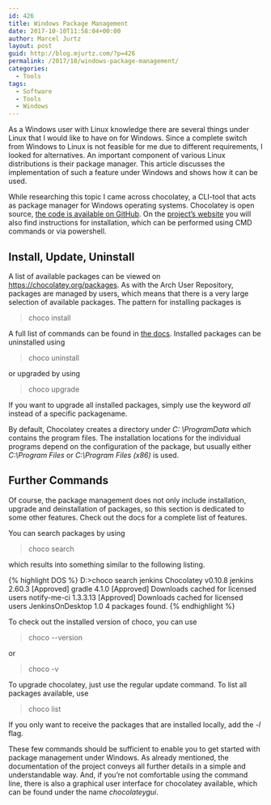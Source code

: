 ```yaml
---
id: 426
title: Windows Package Management
date: 2017-10-10T11:58:04+00:00
author: Marcel Jurtz
layout: post
guid: http://blog.mjurtz.com/?p=426
permalink: /2017/10/windows-package-management/
categories:
  - Tools
tags:
  - Software
  - Tools
  - Windows
---
```

As a Windows user with Linux knowledge there are several things under Linux that I would like to have on for Windows. Since a complete switch from Windows to Linux is not feasible for me due to different requirements, I looked for alternatives. An important component of various Linux distributions is their package manager. This article discusses the implementation of such a feature under Windows and shows how it can be used.

While researching this topic I came across chocolatey, a CLI-tool that acts as package manager for Windows operating systems. Chocolatey is open source, [the code is available on GitHub](https://github.com/chocolatey). On the [project&#8217;s website](https://chocolatey.org/install) you will also find instructions for installation, which can be performed using CMD commands or via powershell.

## Install, Update, Uninstall

A list of available packages can be viewed on <https://chocolatey.org/packages>. As with the Arch User Repository, packages are managed by users, which means that there is a very large selection of available packages. The pattern for installing packages is 

> choco install <packagename></code>

A full list of commands can be found in [the docs](https://chocolatey.org/docs). Installed packages can be uninstalled using 

> choco uninstall <packagename></code> 

or upgraded by using 

> choco upgrade<packagename></code>

If you want to upgrade all installed packages, simply use the keyword _all_ instead of a specific packagename.

By default, Chocolatey creates a directory under _C: \ProgramData_ which contains the program files. The installation locations for the individual programs depend on the configuration of the package, but usually either _C:\Program Files_ or _C:\Program Files (x86)_ is used.

## Further Commands

Of course, the package management does not only include installation, upgrade and deinstallation of packages, so this section is dedicated to some other features. Check out the docs for a complete list of features.

You can search packages by using

> choco search <packagename></code>

which results into something similar to the following listing.

{% highlight DOS %}
D:\>choco search jenkins
Chocolatey v0.10.8
jenkins 2.60.3 [Approved]
gradle 4.1.0 [Approved] Downloads cached for licensed users
notify-me-ci 1.3.3.13 [Approved] Downloads cached for licensed users
JenkinsOnDesktop 1.0
4 packages found.
{% endhighlight %}

To check out the installed version of choco, you can use

> choco --version</code> 

or 

> choco -v

To upgrade chocolatey, just use the regular update command. To list all packages available, use 

> choco list

If you only want to receive the packages that are installed locally, add the _-l_ flag.

These few commands should be sufficient to enable you to get started with package management under Windows. As already mentioned, the documentation of the project conveys all further details in a simple and understandable way. And, if you&#8217;re not comfortable using the command line, there is also a graphical user interface for chocolatey available, which can be found under the name _chocolateygui_.